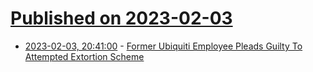 # [Published on 2023-02-03](index.md)

* [2023-02-03, 20:41:00](https://yro.slashdot.org/story/23/02/03/1812207/former-ubiquiti-employee-pleads-guilty-to-attempted-extortion-scheme?utm_source=rss1.0mainlinkanon&utm_medium=feed) - [Former Ubiquiti Employee Pleads Guilty To Attempted Extortion Scheme](https://yro.slashdot.org/story/23/02/03/1812207/former-ubiquiti-employee-pleads-guilty-to-attempted-extortion-scheme?utm_source=rss1.0mainlinkanon&utm_medium=feed)
